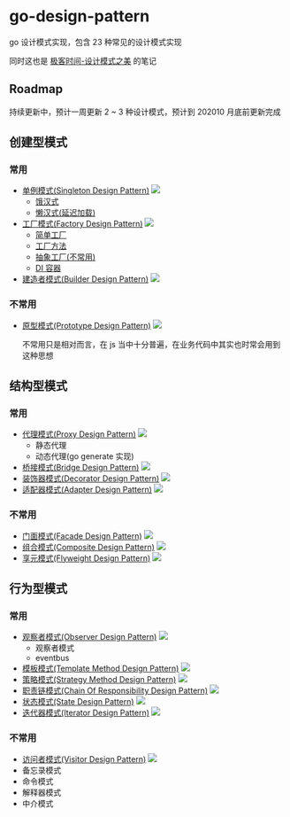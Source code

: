 # go-design-pattern

go 设计模式实现，包含 23 种常见的设计模式实现

同时这也是 [极客时间-设计模式之美](https://time.geekbang.org/column/intro/250) 的笔记

## Roadmap

持续更新中，预计一周更新 2 ~ 3 种设计模式，预计到 202010 月底前更新完成

## 创建型模式

### 常用

- [单例模式(Singleton Design Pattern)](./01_singleton) [![](https://img.shields.io/badge/BLOG-%E7%82%B9%E5%87%BB%E6%9F%A5%E7%9C%8B-success?style=flat&cacheSeconds=360000)](https://lailin.xyz/post/singleton.html)
  - [饿汉式](./01_singleton/singleton.go)
  - [懒汉式(延迟加载)](./01_singleton/singleton_lazy.go)
- [工厂模式(Factory Design Pattern)](./02_factory) [![](https://img.shields.io/badge/BLOG-%E7%82%B9%E5%87%BB%E6%9F%A5%E7%9C%8B-success?style=flat&cacheSeconds=360000)](https://lailin.xyz/post/factory.html)
  - [简单工厂](./02_factory/021_simple_factory)
  - [工厂方法](./02_factory/022_factory_method)
  - [抽象工厂(不常用)](./02_factory/023_abstract_factory)
  - [DI 容器](./02_factory/024_di)
- [建造者模式(Builder Design Pattern)](./03_builder) [![](https://img.shields.io/badge/BLOG-%E7%82%B9%E5%87%BB%E6%9F%A5%E7%9C%8B-success?style=flat&cacheSeconds=360000)](https://lailin.xyz/post/builder.html)

### 不常用

- [原型模式(Prototype Design Pattern)](./04_prototype) [![](https://img.shields.io/badge/BLOG-%E7%82%B9%E5%87%BB%E6%9F%A5%E7%9C%8B-success?style=flat&cacheSeconds=360000)](https://lailin.xyz/post/prototype.html)
  
  不常用只是相对而言，在 js 当中十分普遍，在业务代码中其实也时常会用到这种思想

## 结构型模式

### 常用

- [代理模式(Proxy Design Pattern)](./05_proxy) [![](https://img.shields.io/badge/BLOG-%E7%82%B9%E5%87%BB%E6%9F%A5%E7%9C%8B-success?style=flat&cacheSeconds=360000)](https://lailin.xyz/post/proxy.html)
  - 静态代理
  - 动态代理(go generate 实现)
- [桥接模式(Bridge Design Pattern)](./06_bridge) [![](https://img.shields.io/badge/BLOG-%E7%82%B9%E5%87%BB%E6%9F%A5%E7%9C%8B-success?style=flat&cacheSeconds=360000)](https://lailin.xyz/post/bridge.html)
- [装饰器模式(Decorator Design Pattern)](./07_decorator) [![](https://img.shields.io/badge/BLOG-%E7%82%B9%E5%87%BB%E6%9F%A5%E7%9C%8B-success?style=flat&cacheSeconds=360000)](https://lailin.xyz/post/decorator.html)
- [适配器模式(Adapter Design Pattern)](./08_adapter) [![](https://img.shields.io/badge/BLOG-%E7%82%B9%E5%87%BB%E6%9F%A5%E7%9C%8B-success?style=flat&cacheSeconds=360000)](https://lailin.xyz/post/adapter.html)

### 不常用

- [门面模式(Facade Design Pattern)](./09_facade) [![](https://img.shields.io/badge/BLOG-%E7%82%B9%E5%87%BB%E6%9F%A5%E7%9C%8B-success?style=flat&cacheSeconds=360000)](https://lailin.xyz/post/facade.html)
- [组合模式(Composite Design Pattern)](./10_composite) [![](https://img.shields.io/badge/BLOG-%E7%82%B9%E5%87%BB%E6%9F%A5%E7%9C%8B-success?style=flat&cacheSeconds=360000)](https://lailin.xyz/post/composite.html)
- [享元模式(Flyweight Design Pattern)](./11_flyweight) [![](https://img.shields.io/badge/BLOG-%E7%82%B9%E5%87%BB%E6%9F%A5%E7%9C%8B-success?style=flat&cacheSeconds=360000)](https://lailin.xyz/post/flyweight.html)

## 行为型模式

### 常用

- [观察者模式(Observer Design Pattern)](./12_observer) [![](https://img.shields.io/badge/BLOG-%E7%82%B9%E5%87%BB%E6%9F%A5%E7%9C%8B-success?style=flat&cacheSeconds=360000)](https://lailin.xyz/post/observer.html)
  - 观察者模式
  - eventbus
- [模板模式(Template Method Design Pattern)](./13_template) [![](https://img.shields.io/badge/BLOG-%E7%82%B9%E5%87%BB%E6%9F%A5%E7%9C%8B-success?style=flat&cacheSeconds=360000)](https://lailin.xyz/post/template.html)
- [策略模式(Strategy Method Design Pattern)](./14_strategy) [![](https://img.shields.io/badge/BLOG-%E7%82%B9%E5%87%BB%E6%9F%A5%E7%9C%8B-success?style=flat&cacheSeconds=360000)](https://lailin.xyz/post/strategy.html)
- [职责链模式(Chain Of Responsibility Design Pattern)](./15_chain) [![](https://img.shields.io/badge/BLOG-%E7%82%B9%E5%87%BB%E6%9F%A5%E7%9C%8B-success?style=flat&cacheSeconds=360000)](https://lailin.xyz/post/chain.html)
- [状态模式(State Design Pattern)](./16_state) [![](https://img.shields.io/badge/BLOG-%E7%82%B9%E5%87%BB%E6%9F%A5%E7%9C%8B-success?style=flat&cacheSeconds=360000)](https://lailin.xyz/post/state.html)
- [迭代器模式(Iterator Design Pattern)](./17_iterator) [![](https://img.shields.io/badge/BLOG-%E7%82%B9%E5%87%BB%E6%9F%A5%E7%9C%8B-success?style=flat&cacheSeconds=360000)](https://lailin.xyz/post/iterator.html)

### 不常用

- [访问者模式(Visitor Design Pattern)](./18_visitor/visitor.go) [![](https://img.shields.io/badge/BLOG-%E7%82%B9%E5%87%BB%E6%9F%A5%E7%9C%8B-success?style=flat&cacheSeconds=360000)](https://lailin.xyz/post/visitor.html)
- 备忘录模式
- 命令模式
- 解释器模式
- 中介模式
